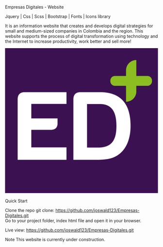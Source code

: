 Empresas Digitales - Website

Jquery | Css | Scss | Bootstrap | Fonts | Icons library

It is an information website that creates and develops digital strategies for small and medium-sized companies 
in Colombia and the region. This website supports the process of digital transformation using technology and 
the Internet to increase productivity, work better and sell more!

![Logo](assets/images/EmpresasDigitales.png)

Quick Start

Clone the repo git clone: https://github.com/joswald123/Empresas-Digitales.git  
Go to your project folder, index html file and open it in your browser.

Live view: https://github.com/joswald123/Empresas-Digitales.git

Note
This website is currently under construction.

